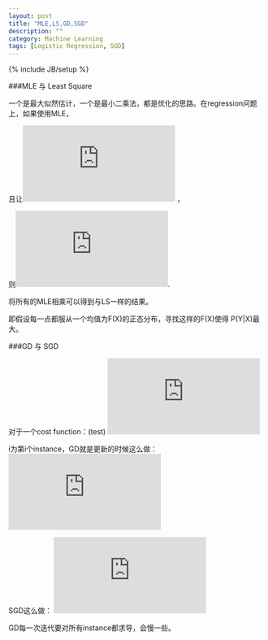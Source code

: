 ```yaml
---
layout: post
title: "MLE,LS,GD,SGD"
description: ""
category: Machine Learning
tags: [Logistic Regression, SGD]
---
```

{% include JB/setup %}





###MLE 与 Least Square

一个是最大似然估计，一个是最小二乘法，都是优化的思路。在regression问题上，如果使用MLE，

且让![](http://latex.codecogs.com/gif.latex?P%28Y%7CX%29%20%3D%20Gauss%28F%28X%29%2C%5Cepsilon%29)
，

则![](http://latex.codecogs.com/gif.latex?P%28Y%7CX%29%20%5Cpropto%20exp%28%28Y-F%28X%29%29%5E2%29).

将所有的MLE相乘可以得到与LS一样的结果。

即假设每一点都服从一个均值为F(X)的正态分布，寻找这样的F(X)使得 P(Y|X)最大。

###GD 与 SGD 

对于一个cost function：(test)
![](http://latex.codecogs.com/gif.latex?J%28%5Ctheta%29%20%3D%20%5Csum%20J%28%5Ctheta_i%29)

i为第i个instance，GD就是更新的时候这么做：
![](http://latex.codecogs.com/gif.latex?%5Ctheta%20%3D%20%5Ctheta%20&plus;%20%5Calpha%20*%20%5Cfrac%7B%5Cpartial%20J%28%5Ctheta%29%7D%7B%5Cpartial%20%5Ctheta%7D)

SGD这么做：
![](http://latex.codecogs.com/gif.latex?%5Ctheta%20%3D%20%5Ctheta%20&plus;%20%5Calpha%20*%20%5Cfrac%7B%5Cpartial%20J%28%5Ctheta_i%29%7D%7B%5Cpartial%20%5Ctheta%7D)

GD每一次迭代要对所有instance都求导，会慢一些。
